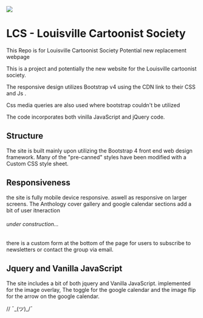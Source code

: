 ![](http://i.giphy.com/KCh9Kkf2MILK0.gif)

# LCS - Louisville Cartoonist Society



This Repo is for Louisville Cartoonist Society Potential new replacement webpage

This is a project and potentially the new website for the Louisville cartoonist society.

The responsive design utilizes Bootstrap v4 using the CDN link to their CSS and Js .

Css media queries are also used where bootstrap couldn't be utilized

The code incorporates both vinilla JavaScript and jQuery code.

## Structure

The site is built mainly upon utilizing the Bootstrap 4 front end web design framework.
Many of the "pre-canned" styles have been modified with a Custom CSS style sheet.

## Responsiveness

the site is fully mobile device responsive.
aswell as responsive on larger screens. 
The Anthology cover gallery and google calendar sections add a bit of user itneraction

###### under construction...
there is a custom form at the bottom of the page for users to subscribe to newsletters or contact the group via email.



## Jquery and Vanilla JavaScript

The site includes a bit of both jquery and Vanilla JavaScript.
implemented for the image overlay, The toggle for the google calendar and the image flip for the arrow on the google calendar.

//  ¯\_(ツ)_/¯
